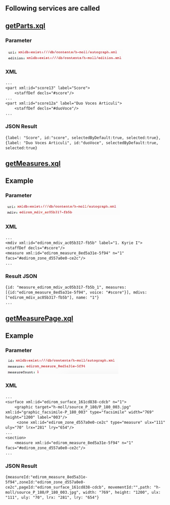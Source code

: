 ## Following services are called

## [getParts.xql](../getParts.md)

### Parameter
![](../media/15117691331620.jpg)

### XML
```
...
<part xml:id="score13" label="Score">
	<staffDef decls="#score"/>
...
<part xml:id="score12a" label="Duo Voces Articuli">
	<staffDef decls="#duoVoce"/>
...                 
```
### JSON Result
```
{label: "Score", id:"score", selectedByDefault:true, selected:true},
{label: "Duo Voces Articuli", id:"duoVoce", selectedByDefault:true, selected:true}
```

## [getMeasures.xql](../getMeasures.md)
## Example
### Parameter
![](../../pageBasedView/goTo/media/15115276855744.jpg)

### XML
```
...
<mdiv xml:id="edirom_mdiv_ac05b317-fb5b" label="1. Kyrie I">
<staffDef decls="#score"/>
<measure xml:id="edirom_measure_8ed5a31e-5f94" n="1" facs="#edirom_zone_d557a0e0-ce2c"/>
...
```
### Result JSON
```
{id: "measure_edirom_mdiv_ac05b317-fb5b_1", measures: [{id:"edirom_measure_8ed5a31e-5f94", voice: "#score"}], mdivs: ["edirom_mdiv_ac05b317-fb5b"], name: "1"}
...
```

## [getMeasurePage.xql](../getMeasurePage.md)

## Example
### Parameter
![](../media/15117697515983.jpg)

### XML
```
...
<surface xml:id="edirom_surface_161cd838-cdcb" n="1">
	<graphic target="h-moll/source_P_180/P_180_003.jpg" xml:id="graphic_facsimile-P_180_003" type="facsimile" width="769" height="1200" label="003"/>
	 <zone xml:id="edirom_zone_d557a0e0-ce2c" type="measure" ulx="111" uly="70" lrx="281" lry="654"/>
...
<section>
	<measure xml:id="edirom_measure_8ed5a31e-5f94" n="1" facs="#edirom_zone_d557a0e0-ce2c"/>
...
```
### JSON Result
```
{measureId:"edirom_measure_8ed5a31e-5f94",zoneId:"edirom_zone_d557a0e0-ce2c",pageId:"edirom_surface_161cd838-cdcb", movementId:"",path: "h-moll/source_P_180/P_180_003.jpg", width: "769", height: "1200", ulx: "111", uly: "70", lrx: "281", lry: "654"}
```

